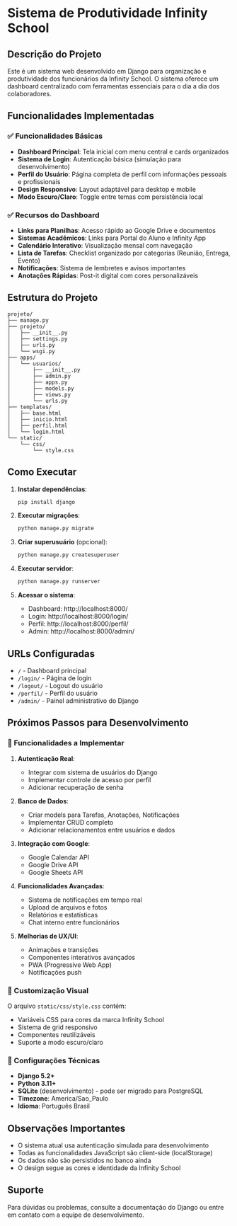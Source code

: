 # Sistema de Produtividade Infinity School

## Descrição do Projeto

Este é um sistema web desenvolvido em Django para organização e produtividade dos funcionários da Infinity School. O sistema oferece um dashboard centralizado com ferramentas essenciais para o dia a dia dos colaboradores.

## Funcionalidades Implementadas

### ✅ Funcionalidades Básicas
- **Dashboard Principal**: Tela inicial com menu central e cards organizados
- **Sistema de Login**: Autenticação básica (simulação para desenvolvimento)
- **Perfil do Usuário**: Página completa de perfil com informações pessoais e profissionais
- **Design Responsivo**: Layout adaptável para desktop e mobile
- **Modo Escuro/Claro**: Toggle entre temas com persistência local

### ✅ Recursos do Dashboard
- **Links para Planilhas**: Acesso rápido ao Google Drive e documentos
- **Sistemas Acadêmicos**: Links para Portal do Aluno e Infinity App
- **Calendário Interativo**: Visualização mensal com navegação
- **Lista de Tarefas**: Checklist organizado por categorias (Reunião, Entrega, Evento)
- **Notificações**: Sistema de lembretes e avisos importantes
- **Anotações Rápidas**: Post-it digital com cores personalizáveis

## Estrutura do Projeto

```
projeto/
├── manage.py
├── projeto/
│   ├── __init__.py
│   ├── settings.py
│   ├── urls.py
│   └── wsgi.py
├── apps/
│   └── usuarios/
│       ├── __init__.py
│       ├── admin.py
│       ├── apps.py
│       ├── models.py
│       ├── views.py
│       └── urls.py
├── templates/
│   ├── base.html
│   ├── inicio.html
│   ├── perfil.html
│   └── login.html
└── static/
    └── css/
        └── style.css
```

## Como Executar

1. **Instalar dependências**:
   ```bash
   pip install django
   ```

2. **Executar migrações**:
   ```bash
   python manage.py migrate
   ```

3. **Criar superusuário** (opcional):
   ```bash
   python manage.py createsuperuser
   ```

4. **Executar servidor**:
   ```bash
   python manage.py runserver
   ```

5. **Acessar o sistema**:
   - Dashboard: http://localhost:8000/
   - Login: http://localhost:8000/login/
   - Perfil: http://localhost:8000/perfil/
   - Admin: http://localhost:8000/admin/

## URLs Configuradas

- `/` - Dashboard principal
- `/login/` - Página de login
- `/logout/` - Logout do usuário
- `/perfil/` - Perfil do usuário
- `/admin/` - Painel administrativo do Django

## Próximos Passos para Desenvolvimento

### 🔄 Funcionalidades a Implementar

1. **Autenticação Real**:
   - Integrar com sistema de usuários do Django
   - Implementar controle de acesso por perfil
   - Adicionar recuperação de senha

2. **Banco de Dados**:
   - Criar models para Tarefas, Anotações, Notificações
   - Implementar CRUD completo
   - Adicionar relacionamentos entre usuários e dados

3. **Integração com Google**:
   - Google Calendar API
   - Google Drive API
   - Google Sheets API

4. **Funcionalidades Avançadas**:
   - Sistema de notificações em tempo real
   - Upload de arquivos e fotos
   - Relatórios e estatísticas
   - Chat interno entre funcionários

5. **Melhorias de UX/UI**:
   - Animações e transições
   - Componentes interativos avançados
   - PWA (Progressive Web App)
   - Notificações push

### 🎨 Customização Visual

O arquivo `static/css/style.css` contém:
- Variáveis CSS para cores da marca Infinity School
- Sistema de grid responsivo
- Componentes reutilizáveis
- Suporte a modo escuro/claro

### 🔧 Configurações Técnicas

- **Django 5.2+**
- **Python 3.11+**
- **SQLite** (desenvolvimento) - pode ser migrado para PostgreSQL
- **Timezone**: America/Sao_Paulo
- **Idioma**: Português Brasil

## Observações Importantes

- O sistema atual usa autenticação simulada para desenvolvimento
- Todas as funcionalidades JavaScript são client-side (localStorage)
- Os dados não são persistidos no banco ainda
- O design segue as cores e identidade da Infinity School

## Suporte

Para dúvidas ou problemas, consulte a documentação do Django ou entre em contato com a equipe de desenvolvimento.

